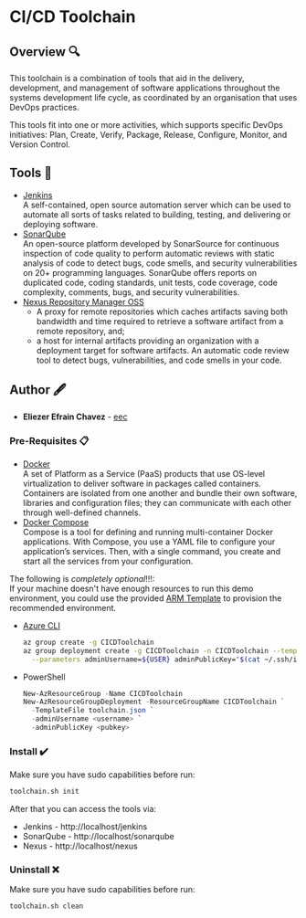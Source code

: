# CI/CD Toolchain

## Overview 🔍

This toolchain is a combination of tools that aid in the delivery, development, and management of software applications throughout the systems development life cycle, as coordinated by an organisation that uses DevOps practices.

This tools fit into one or more activities, which supports specific DevOps initiatives: Plan, Create, Verify, Package, Release, Configure, Monitor, and Version Control.

## Tools 🧰

* [Jenkins](https://www.jenkins.io/doc/) <br />
  A self-contained, open source automation server which can be used to automate all sorts of tasks related to building, testing, and delivering or deploying software.
* [SonarQube](https://docs.sonarqube.org/8.6/) <br />
  An open-source platform developed by SonarSource for continuous inspection of code quality to perform automatic reviews with static analysis of code to detect bugs, code smells, and security vulnerabilities on 20+ programming languages. SonarQube offers reports on duplicated code, coding standards, unit tests, code coverage, code complexity, comments, bugs, and security vulnerabilities.
* [Nexus Repository Manager OSS](https://help.sonatype.com/repomanager3)
  * A proxy for remote repositories which caches artifacts saving both bandwidth and time required to retrieve a software artifact from a remote repository, and;
  * a host for internal artifacts providing an organization with a deployment target for software artifacts. An automatic code review tool to detect bugs, vulnerabilities, and code smells in your code.

## Author 🖋️
* **Eliezer Efrain Chavez** -  [eec](www.linkedin.com/in/eliezerchavez)

### Pre-Requisites 📋

* [Docker](https://www.docker.com/get-started) <br />
  A set of Platform as a Service (PaaS) products that use OS-level virtualization to deliver software in packages called containers. Containers are isolated from one another and bundle their own software, libraries and configuration files; they can communicate with each other through well-defined channels.
* [Docker Compose](https://docs.docker.com/compose/) <br />
  Compose is a tool for defining and running multi-container Docker applications. With Compose, you use a YAML file to configure your application’s services. Then, with a single command, you create and start all the services from your configuration.

The following is *completely optional*!!!:<br />
If your machine doesn't have enough resources to run this demo environment, you could use the provided [ARM Template](https://docs.microsoft.com/en-us/azure/azure-resource-manager/templates/overview) to provision the recommended environment.<br />

* [Azure CLI](https://docs.microsoft.com/en-us/cli/azure/install-azure-cli)
  ```bash
  az group create -g CICDToolchain
  az group deployment create -g CICDToolchain -n CICDToolchain --template-file ./toolchain.json \
    --parameters adminUsername=${USER} adminPublicKey="$(cat ~/.ssh/id_rsa.pub)"
  ```
* PowerShell
  ```powershell
  New-AzResourceGroup -Name CICDToolchain
  New-AzResourceGroupDeployment -ResourceGroupName CICDToolchain `
    -TemplateFile toolchain.json `
    -adminUsername <username> `
    -adminPublicKey <pubkey>
  ```
### Install ✔️

Make sure you have sudo capabilities before run:
```bash
toolchain.sh init
```

After that you can access the tools via:
* Jenkins - http://localhost/jenkins
* SonarQube - http://localhost/sonarqube
* Nexus - http://localhost/nexus

### Uninstall ❌

Make sure you have sudo capabilities before run:
```bash
toolchain.sh clean
```
